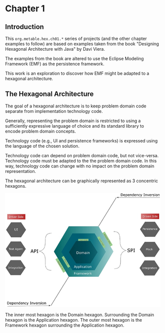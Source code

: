 # Chapter 1

## Introduction
This `org.metable.hex.ch01.*` series of projects (and the other chapter examples to follow) are based on
examples taken from the book "Designing Hexagonal Architecture with Java" by Davi Viera.

The examples from the book are altered to use the Eclipse Modeling Framework (EMF) as the persistence framework.

This work is an exploration to discover how EMF might be adapted to a hexagonal architecture. 

## The Hexagonal Architecture 

The goal of a hexagonal architecture is to keep problem domain code separate from implementation technology code.

Generally, representing the problem domain is restricted to using a sufficiently expressive language of choice and
its standard library to encode problem domain concepts.

Technology code (e.g., UI and persistence frameworks) is expressed using the language of the chosen solution. 

Technology code can depend on problem domain code, but not vice-versa. Technology code must be adapted to the
the problem domain code. In this way, technology code can change with no impact on the problem domain
representation.

The hexagonal architecture can be graphically represented as 3 concentric hexagons.

<p align="center">
    <img src="./images/the_hex_architecture.jpg"/>
</p>

The inner most hexagon is the Domain hexagon. Surrounding the Domain hexagon is the Application hexagon. The outer
most hexagon is the Framework hexagon surrounding the Application hexagon.

